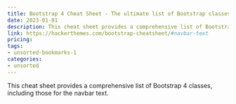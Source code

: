 ```yaml
---
title: Bootstrap 4 Cheat Sheet - The ultimate list of Bootstrap classes
date: 2023-01-01
description: This cheat sheet provides a comprehensive list of Bootstrap 4 classes, including those for the navbar text.
link: https://hackerthemes.com/bootstrap-cheatsheet/#navbar-text
pricing: 
tags: 
- unsorted-bookmarks-1 
categories: 
- unsorted 
---
```


This cheat sheet provides a comprehensive list of Bootstrap 4 classes, including those for the navbar text.
